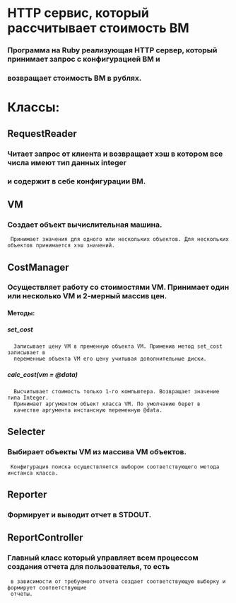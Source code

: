 # HTTP сервис, который рассчитывает стоимость ВМ 
### Программа на Ruby реализующая HTTP сервер, который принимает запрос с конфигурацией ВМ и
### возвращает стоимость ВМ в рублях.

# Классы:

## RequestReader
###  Читает запрос от клиента и возвращает хэш в котором все числа имеют тип данных integer
###  и содержит в себе конфигурации ВМ.

## VM
###  Создает объект вычислительная машина.
     Принимает значения для одного или нескольких объектов. Для нескольких объектов принимается хэш значений.

## CostManager
### Осуществляет работу со стоимостями VM. Принимает один или несколько VM и 2-мерный массив цен.
#### Методы:
##### set_cost
      Записывает цену VM в пременную объекта VM. Применив метод set_cost записывает в
      переменные объекта VM его цену учитывая дополнительные диски.
##### calc_cost(vm = @data)
      Высчитывает стоимость только 1-го компьютера. Возвращает значение типа Integer.
      Принимает аргументом объект класса VM. По умолчанию берет в
      качестве аргумента инстансную переменную @data.

## Selecter
###  Выбирает объекты VM из массива VM объектов.
     Конфигурация поиска осуществляется выбором соответствующего метода инстанса класса.

## Reporter
###  Формирует и выводит отчет в STDOUT.

## ReportController
###  Главный класс который управляет всем процессом создания отчета для пользователья, то есть
     в зависимости от требуемого отчета создает соответствующую выборку и формирует соответствующие
     отчеты.